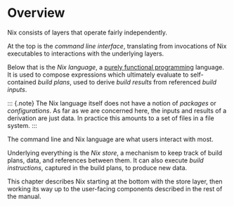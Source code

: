 # Overview

Nix consists of layers that operate fairly independently.

At the top is the *command line interface*, translating from invocations of Nix executables to interactions with the underlying layers.

Below that is the *Nix language*, a [purely functional programming](https://en.m.wikipedia.org/wiki/Purely_functional_programming) language.
It is used to compose expressions which ultimately evaluate to self-contained *build plans*, used to derive *build results* from referenced *build inputs*.

::: {.note}
The Nix language itself does not have a notion of *packages* or *configurations*.
As far as we are concerned here, the inputs and results of a derivation are just data.
In practice this amounts to a set of files in a file system.
:::

The command line and Nix language are what users interact with most.

Underlying everything is the *Nix store*, a mechanism to keep track of build plans, data, and references between them.
It can also execute *build instructions*, captured in the build plans, to produce new data.

This chapter describes Nix starting at the bottom with the store layer, then working its way up to the user-facing components described in the rest of the manual.

